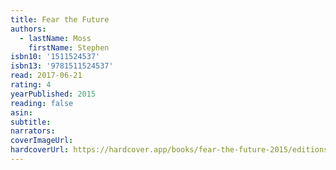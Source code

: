 ```yaml
---
title: Fear the Future
authors:
  - lastName: Moss
    firstName: Stephen
isbn10: '1511524537'
isbn13: '9781511524537'
read: 2017-06-21
rating: 4
yearPublished: 2015
reading: false
asin:
subtitle:
narrators:
coverImageUrl:
hardcoverUrl: https://hardcover.app/books/fear-the-future-2015/editions/30723407
---
```

